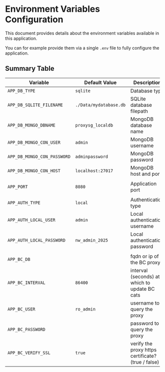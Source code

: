 # Environment Variables Configuration

This document provides details about the environment variables available in this application.

You can for example provide them via a single `.env` file to fully configure the application.

## Summary Table

| Variable                    | Default Value          | Description                                        | Dependencies                   |
|-----------------------------|------------------------|----------------------------------------------------|--------------------------------|
| `APP_DB_TYPE`               | `sqlite`               | Database type                                      | -                              |
| `APP_DB_SQLITE_FILENAME`    | `./Data/mydatabase.db` | SQLite database filepath                           | Requires `APP_DB_TYPE=sqlite`  |
| `APP_DB_MONGO_DBNAME`       | `proxysg_localdb`      | MongoDB database name                              | Requires `APP_DB_TYPE=mongodb` |
| `APP_DB_MONGO_CON_USER`     | `admin`                | MongoDB username                                   | Requires `APP_DB_TYPE=mongodb` |
| `APP_DB_MONGO_CON_PASSWORD` | `adminpassword`        | MongoDB password                                   | Requires `APP_DB_TYPE=mongodb` |
| `APP_DB_MONGO_CON_HOST`     | `localhost:27017`      | MongoDB host and port                              | Requires `APP_DB_TYPE=mongodb` |
|                             |                        |                                                    |                                |
| `APP_PORT`                  | `8080`                 | Application port                                   | -                              |
|                             |                        |                                                    |                                |
| `APP_AUTH_TYPE`             | `local`                | Authentication type                                | -                              |
| `APP_AUTH_LOCAL_USER`       | `admin`                | Local authentication username                      | Requires `APP_AUTH_TYPE=local` |
| `APP_AUTH_LOCAL_PASSWORD`   | `nw_admin_2025`        | Local authentication password                      | Requires `APP_AUTH_TYPE=local` |
|                             |                        |                                                    |                                |
| `APP_BC_DB`                 |                        | fqdn or ip of the BC proxy                         |                                |
| `APP_BC_INTERVAL`           | `86400`                | interval (seconds) at which to update BC cats      | Requires `APP_BC_INTERVAL`     |
| `APP_BC_USER`               | `ro_admin`             | username to query the proxy                        | Requires `APP_BC_INTERVAL`     |
| `APP_BC_PASSWORD`           |                        | password to query the proxy                        | Requires `APP_BC_INTERVAL`     |
| `APP_BC_VERIFY_SSL`         | `true`                 | verify the proxy https certificate? (true / false) | Requires `APP_BC_INTERVAL`     |
